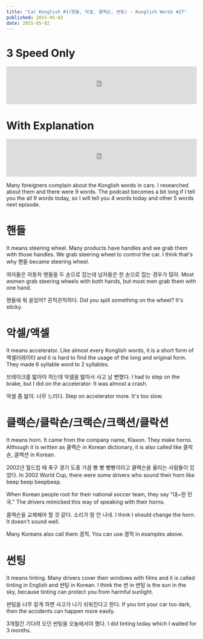 ```yaml
---
title: "Car Konglish #1(핸들, 악셀, 클랙슨, 썬팅) - Konglish Words #27"
published: 2015-05-02
date: 2015-05-02
---
```


#  3 Speed Only

<iframe id="audio_iframe" src="https://www.podbean.com/media/player/y7vuc-55b3e9?skin=10" width="100%" height="100" frameborder="0" scrolling="no"></iframe>

#  With Explanation

<iframe id="audio_iframe" src="https://www.podbean.com/media/player/gt4zy-55b3ee?skin=10" width="100%" height="100" frameborder="0" scrolling="no"></iframe>

Many foreigners complain about the Konglish words in cars. I researched about them and there were 9 words. The podcast becomes a bit long if I tell you the all 9 words today, so I will tell you 4 words today and other 5 words next episode.

#  핸들

It means steering wheel. Many products have handles and we grab them with those handles. We grab steering wheel to control the car. I think that's why 핸들 became steering wheel.

여자들은 자동차 핸들을 두 손으로 잡는데 남자들은 한 손으로 잡는 경우가 많아.
Most women grab steering wheels with both hands, but most men grab them with one hand.

핸들에 뭐 쏟았어? 끈적끈적하다.
Did you spill something on the wheel? It's sticky.

#  악셀/액셀

It means accelerator. Like almost every Konglish words, it is a short form of 액셀러레이터 and it is hard to find the usage of the long and original form. They made 6 syllable word to 2 syllables.

브레이크를 밟아야 하는데 악셀을 밟아서 사고 날 뻔했다.
I had to step on the brake, but I did on the accelerator. It was almost a crash.

악셀 좀 밟아. 너무 느리다.
Step on accelerator more. It's too slow.

#  클랙슨/클락숀/크랙슨/크랙션/클락션

It means horn. It came from the company name, Klaxon. They make horns. Although it is written as 클랙슨 in Korean dictionary, it is also called like 클락숀, 클랙션 in Korean.

2002년 월드컵 때 축구 경기 도중 가끔 빵 빵 빵빵이라고 클랙슨을 울리는 사람들이 있었다.
In 2002 World Cup, there were some drivers who sound their horn like beep beep beepbeep.

When Korean people root for their national soccer team, they say "대~한 민국." The drivers mimicked this way of speaking with their horns.

클랙슨을 교체해야 할 것 같다. 소리가 잘 안 나네.
I think I should change the horn. It doesn't sound well.

Many Koreans also call them 경적. You can use 경적 in examples above.

#  썬팅

It means tinting. Many drivers cover their windows with films and it is called tinting in English and 썬팅 in Korean. I think the 썬 in 썬팅 is the sun in the sky, because tinting can protect you from harmful sunlight.

썬팅을 너무 짙게 하면 사고가 나기 쉬워진다고 한다.
If you tint your car too dark, then the accidents can happen more easily.

3개월간 기다려 오던 썬팅을 오늘에서야 했다.
I did tinting today which I waited for 3 months.